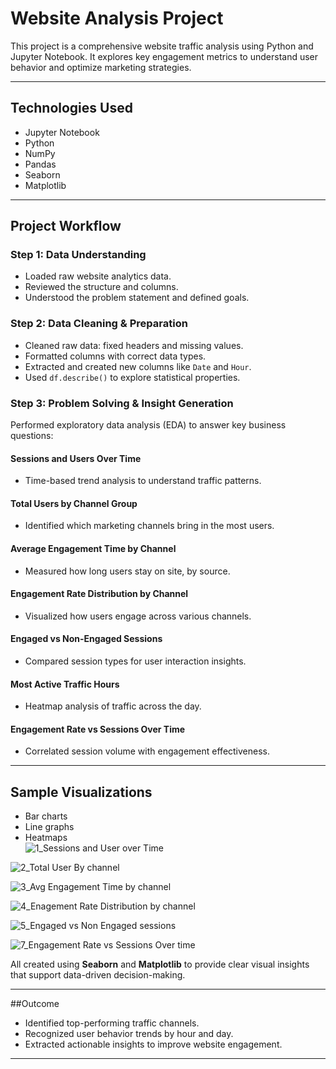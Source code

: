 # Website Analysis Project

This project is a comprehensive website traffic analysis using Python and Jupyter Notebook. It explores key engagement metrics to understand user behavior and optimize marketing strategies.

---

## Technologies Used

- Jupyter Notebook  
- Python  
- NumPy  
- Pandas  
- Seaborn  
- Matplotlib  

---

##  Project Workflow

### Step 1: Data Understanding
- Loaded raw website analytics data.  
- Reviewed the structure and columns.  
- Understood the problem statement and defined goals.

### Step 2: Data Cleaning & Preparation
- Cleaned raw data: fixed headers and missing values.  
- Formatted columns with correct data types.  
- Extracted and created new columns like `Date` and `Hour`.  
- Used `df.describe()` to explore statistical properties.

### Step 3: Problem Solving & Insight Generation

Performed exploratory data analysis (EDA) to answer key business questions:

#### Sessions and Users Over Time
- Time-based trend analysis to understand traffic patterns.

#### Total Users by Channel Group
- Identified which marketing channels bring in the most users.

#### Average Engagement Time by Channel
- Measured how long users stay on site, by source.

#### Engagement Rate Distribution by Channel
- Visualized how users engage across various channels.

#### Engaged vs Non-Engaged Sessions
- Compared session types for user interaction insights.

#### Most Active Traffic Hours
- Heatmap analysis of traffic across the day.

#### Engagement Rate vs Sessions Over Time
- Correlated session volume with engagement effectiveness.

---

## Sample Visualizations

- Bar charts  
- Line graphs  
- Heatmaps  
![1_Sessions and User over Time](https://github.com/user-attachments/assets/0b10befb-2ac4-4052-8ad6-4f64ebc9bde3)

![2_Total User By channel](https://github.com/user-attachments/assets/2f8aa174-0383-4421-93b2-8b2061b02e9c)

![3_Avg Engagement Time by channel](https://github.com/user-attachments/assets/656d06ca-21e8-491f-b017-622942463602)

![4_Enagement Rate Distribution by channel](https://github.com/user-attachments/assets/cf5f7b85-775e-464b-abcb-3adcc5134cf7)

![5_Engaged vs Non Engaged sessions](https://github.com/user-attachments/assets/100f981b-bbd8-4ed7-95bc-5d142fb9b9f6)

![7_Engagement Rate vs Sessions Over time](https://github.com/user-attachments/assets/a7d47e86-866d-4447-b6d8-3bc3f40d9b70)

All created using **Seaborn** and **Matplotlib** to provide clear visual insights that support data-driven decision-making.

---

##Outcome

- Identified top-performing traffic channels.  
- Recognized user behavior trends by hour and day.  
- Extracted actionable insights to improve website engagement.

---

